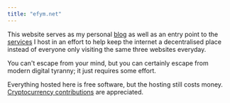 ```yaml
---
title: "efym.net"
---
```

This website serves as my personal [blog](/posts/) as well as an entry point to the [services](/services/) I host in an effort to help keep the internet a decentralised place instead of everyone only visiting the same three websites everyday.

You can't escape from your mind, but you can certainly escape from modern digital tyranny; it just requires some effort.

Everything hosted here is free software, but the hosting still costs money. [Cryptocurrency contributions](/support/) are appreciated.

